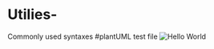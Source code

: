 # Utilies-
Commonly used syntaxes 
#plantUML test file 
![Hello World](/svg/SoWkIImgAStDKV18pSd9LmZFByf9uIhEpimhI2nAp5KeBgdCIGMIHPd985L8Ci6fXQMfUScflgd5nOdfgOuvcUbvkQbv9Gh9G2ArYCjHGTTEmKd12cfmETXWHmKRNOXW9fT3QbuAq4W0 "Hello World")
